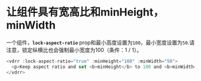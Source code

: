 # 让组件具有宽高比和minHeight，minWidth

一个组件，<b>`lock-aspect-ratio` </b> prop和最小高度设置为`100`，最小宽度设置为`50`.请注意，锁定纵横比也会强制最小宽度为100（条件：1 / 1）。

~~~js
<vdrr :lock-aspect-ratio="true" :minHeight="100" :minWidth="50">
  <p>Keep aspect ratio and set <b>minHeight</b> to 100 and <b>minWidth</b> to 50.</p>
</vdrr>
~~~

